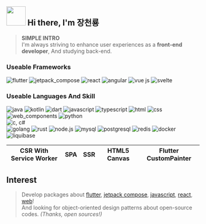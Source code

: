 ## <img src="https://user-images.githubusercontent.com/74038190/213844263-a8897a51-32f4-4b3b-b5c2-e1528b89f6f3.png" width="50px" style="max-width: 100%;"> Hi there, I'm 장천룡

> __SIMPLE INTRO__<br>
> I'm always striving to enhance user experiences as a __front-end developer__, And studying back-end.

### Useable Frameworks
![flutter](https://github.com/user-attachments/assets/2e5a29c1-2d73-4c82-8ea6-17f1843736ce)
![jetpack_compose](https://github.com/user-attachments/assets/7f149dd0-678f-430f-b943-e4bd70309f48)
![react](https://github.com/user-attachments/assets/1c968c54-9c2e-45b8-b154-9daf8d4b226f)
![angular](https://github.com/user-attachments/assets/1e5d9e7f-99ef-4335-bf81-9b7887e8435c)
![vue js](https://github.com/user-attachments/assets/1ff0a44c-188d-451a-9013-eab7bc10c6b0)
![svelte](https://github.com/user-attachments/assets/52cdd979-3a56-4501-8b32-68662348a6fe)

### Useable Languages And Skill
![java](https://github.com/user-attachments/assets/3b901969-944d-401d-81dc-623255dcd00c)
![kotlin](https://github.com/user-attachments/assets/c71a8087-d0b9-49a6-ac5f-d8d840fe9271)
![dart](https://github.com/user-attachments/assets/b7f3fed4-b09a-4474-adbf-6da6db9de446)
![javascript](https://github.com/user-attachments/assets/89dd9d25-0620-4348-a6df-29b19afb179c)
![typescript](https://github.com/user-attachments/assets/e919ec35-eff1-4acf-a96a-279934aed0c2)
![html](https://github.com/user-attachments/assets/c903614d-b614-46e5-8032-2cfd11db954d)
![css](https://github.com/user-attachments/assets/4f6bd0ae-505c-48b8-8c45-850ac726dbed)
![web_components](https://github.com/user-attachments/assets/01820308-08c1-4e90-84b3-b905ffc5f54b)
![python](https://github.com/user-attachments/assets/500f3ba0-3389-4faa-a52a-b2fd08ecc346)
<br>
![c, c#](https://github.com/user-attachments/assets/011e6840-d831-4296-aac4-2470dce06350)
<br>
![golang](https://github.com/user-attachments/assets/992dacd8-7127-4ec3-9ee0-0271689581d9)
![rust](https://github.com/user-attachments/assets/8e4a4f5f-b38c-4181-a562-b75d5c35987f)
![node.js](https://github.com/user-attachments/assets/9a5d0370-ed64-46ff-b88a-1fa56a08e23d)
![mysql](https://github.com/user-attachments/assets/a02be21c-6190-4d74-bc17-1caffc4a62ef)
![postgresql](https://github.com/user-attachments/assets/5610d0d8-81eb-42d6-9fe6-6cee66fa8548)
![redis](https://github.com/user-attachments/assets/c3bbb548-694d-44c9-b458-4583346f1bd8)
![docker](https://github.com/user-attachments/assets/eaf1b78e-9ed6-4715-8b5c-b88feccc3514)
![liquibase](https://github.com/user-attachments/assets/33cd7dcb-03e8-4dda-9a4e-fba3a9c28348)

<table>
  <thead>
    <tr>
      <th>CSR With Service Worker</th>
      <th>SPA</th>
      <th>SSR</th>
      <th>HTML5 Canvas</th>
      <th>Flutter CustomPainter</th>
    </tr>
  </tbody>
</table>

## Interest
> Develop packages about [flutter](https://github.com/MTtankkeo/flutter_touch_ripple), [jetpack compose](https://github.com/MTtankkeo/compose_appbar), [javascript](https://github.com/animatable-js/animatable_js), [react](https://github.com/react-widgets/react_widgets), [web](https://github.com/MTtankkeo/web_touch_ripple)!<br>
> And looking for object-oriented design patterns about open-source codes. _(Thanks, open sources!)_

